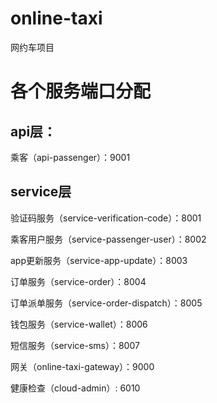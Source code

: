 # online-taxi
网约车项目

# 各个服务端口分配

## api层：

乘客（api-passenger）：9001

## service层

验证码服务（service-verification-code）：8001

乘客用户服务（service-passenger-user）：8002

app更新服务（service-app-update）：8003

订单服务（service-order）：8004

订单派单服务（service-order-dispatch）：8005

钱包服务（service-wallet）：8006

短信服务（service-sms）：8007

网关（online-taxi-gateway）：9000

健康检查（cloud-admin）: 6010